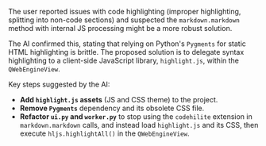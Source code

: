 The user reported issues with code highlighting (improper highlighting, splitting into non-code sections) and suspected the `markdown.markdown` method with internal JS processing might be a more robust solution.

The AI confirmed this, stating that relying on Python's `Pygments` for static HTML highlighting is brittle. The proposed solution is to delegate syntax highlighting to a client-side JavaScript library, `highlight.js`, within the `QWebEngineView`.

Key steps suggested by the AI:
*   **Add `highlight.js` assets** (JS and CSS theme) to the project.
*   **Remove `Pygments`** dependency and its obsolete CSS file.
*   **Refactor `ui.py` and `worker.py`** to stop using the `codehilite` extension in `markdown.markdown` calls, and instead load `highlight.js` and its CSS, then execute `hljs.highlightAll()` in the `QWebEngineView`.